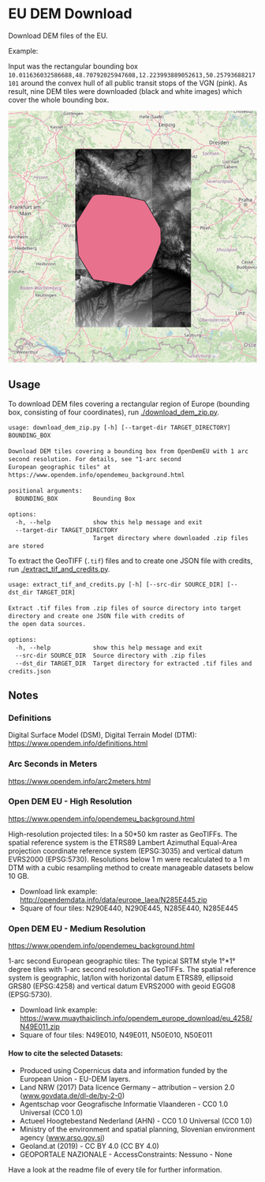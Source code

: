 # EU DEM Download

Download DEM files of the EU.

Example:

Input was the rectangular bounding box `10.011636032586688,48.70792025947608,12.223993889052613,50.25793688217101` around the convex hull of all public transit stops of the VGN (pink). As result, nine DEM tiles were downloaded (black and white images) which cover the whole bounding box.

![img.png](img.png)

## Usage

To download DEM files covering a rectangular region of Europe (bounding box, consisting of four coordinates),
run  [./download_dem_zip.py](./download_dem_zip.py).

```
usage: download_dem_zip.py [-h] [--target-dir TARGET_DIRECTORY] BOUNDING_BOX

Download DEM tiles covering a bounding box from OpenDemEU with 1 arc second resolution. For details, see "1-arc second
European geographic tiles" at https://www.opendem.info/opendemeu_background.html

positional arguments:
  BOUNDING_BOX          Bounding Box

options:
  -h, --help            show this help message and exit
  --target-dir TARGET_DIRECTORY
                        Target directory where downloaded .zip files are stored
```

To extract the GeoTIFF (`.tif`) files and to create one JSON file with credits,
run [./extract_tif_and_credits.py](./extract_tif_and_credits.py).

```
usage: extract_tif_and_credits.py [-h] [--src-dir SOURCE_DIR] [--dst_dir TARGET_DIR]

Extract .tif files from .zip files of source directory into target directory and create one JSON file with credits of
the open data sources.

options:
  -h, --help            show this help message and exit
  --src-dir SOURCE_DIR  Source directory with .zip files
  --dst_dir TARGET_DIR  Target directory for extracted .tif files and credits.json
```

## Notes

### Definitions

Digital Surface Model (DSM), Digital Terrain Model (DTM): https://www.opendem.info/definitions.html

### Arc Seconds in Meters

https://www.opendem.info/arc2meters.html

### Open DEM EU - High Resolution

https://www.opendem.info/opendemeu_background.html

High-resolution projected tiles: In a 50*50 km raster as GeoTIFFs. The spatial reference system is the ETRS89 Lambert
Azimuthal Equal-Area projection coordinate reference system (EPSG:3035) and vertical datum EVRS2000 (EPSG:5730).
Resolutions below 1 m were recalculated to a 1 m DTM with a cubic resampling method to create manageable datasets below
10 GB.

- Download link example: http://opendemdata.info/data/europe_laea/N285E445.zip
- Square of four tiles: N290E440, N290E445, N285E440, N285E445

### Open DEM EU - Medium Resolution

https://www.opendem.info/opendemeu_background.html

1-arc second European geographic tiles: The typical SRTM style 1°*1° degree tiles with 1-arc second resolution as
GeoTIFFs. The spatial reference system is geographic, lat/lon with horizontal datum ETRS89, ellipsoid GRS80 (EPSG:4258)
and vertical datum EVRS2000 with geoid EGG08 (EPSG:5730).

- Download link example: https://www.muaythaiclinch.info/opendem_europe_download/eu_4258/N49E011.zip
- Square of four tiles: N49E010, N49E011, N50E010, N50E011

#### How to cite the selected Datasets:

- Produced using Copernicus data and information funded by the European Union - EU-DEM layers.
- Land NRW (2017) Data licence Germany – attribution – version 2.0 (www.govdata.de/dl-de/by-2-0)
- Agentschap voor Geografische Informatie Vlaanderen - CC0 1.0 Universal (CC0 1.0)
- Actueel Hoogtebestand Nederland (AHN) - CC0 1.0 Universal (CC0 1.0)
- Ministry of the environment and spatial planning, Slovenian environment agency (www.arso.gov.si)
- Geoland.at (2019) - CC BY 4.0 (CC BY 4.0)
- GEOPORTALE NAZIONALE - AccessConstraints: Nessuno - None

Have a look at the readme file of every tile for further information.
